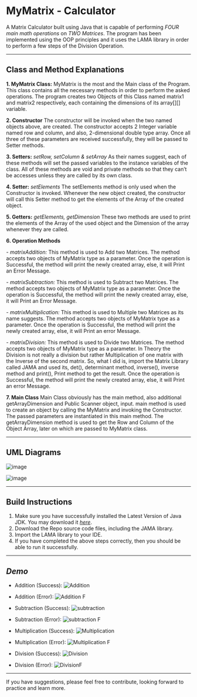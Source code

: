 # MyMatrix - Calculator
 A Matrix Calculator built using Java that is capable of performing _FOUR main math operations_ on _TWO Matrices_. The program has been implemented using the OOP principles and it uses the LAMA library in order to perform a few steps of the Division Operation. 
***
## Class and Method Explanations

**1. MyMatrix Class:**
MyMatrix is the most and the Main class of the Program. This class contains all the necessary
methods in order to perform the asked operations. The program creates two Objects of this Class named
matrix1 and matrix2 respectively, each containing the dimensions of its array[][] variable.

**2. Constructor**
The constructor will be invoked when the two named objects above, are created. The
constructor accepts 2 Integer variable named row and column, and also, 2-dimensional double type
array. Once all three of these parameters are received successfully, they will be passed to Setter
methods.

**3. Setters:** _setRow, setColumn & setArray_
As their names suggest, each of these methods will set the passed variables to the instance
variables of the class. All of these methods are void and private methods so that they can’t be accesses
unless they are called by its own class.

**4. Setter:** _setElements_
The setElements method is only used when the Constructor is invoked. Whenever the new
object created, the constructor will call this Setter method to get the elements of the Array of the created
object.

**5. Getters:** _getElements, getDimension_
These two methods are used to print the elements of the Array of the used object and the
Dimension of the array whenever they are called.

**6. Operation Methods**

_- matrixAddition:_ This method is used to Add two Matrices. The method accepts
two objects of MyMatrix type as a parameter. Once the operation is Successful, the
method will print the newly created array, else, it will Print an Error Message.

_- matrixSubtraction:_ This method is used to Subtract two Matrices. The method
accepts two objects of MyMatrix type as a parameter. Once the operation is
Successful, the method will print the newly created array, else, it will Print an Error
Message.

_- matrixMultiplication:_ This method is used to Multiple two Matrices as its name
suggests. The method accepts two objects of MyMatrix type as a parameter. Once
the operation is Successful, the method will print the newly created array, else, it
will Print an error Message.

_- matrixDivision:_ This method is used to Divide two Matrices. The method accepts
two objects of MyMatrix type as a parameter. In Theory the Division is not really a
division but rather Multiplication of one matrix with the Inverse of the second
matrix. So, what I did is, import the Matrix Library called JAMA and used its, det(),
determinant method, inverse(), inverse method and print(), Print method to get the
result. Once the operation is Successful, the method will print the newly created
array, else, it will Print an error Message.

**7. Main Class**
Main Class obviously has the main method, also additional getArrayDimension and Public
Scanner object, input. main method is used to create an object by calling the MyMatrix and invoking
the Constructor. The passed parameters are instantiated in this main method. The getArrayDimension
method is used to get the Row and Column of the Object Array, later on which are passed to MyMatrix
class.

***
## UML Diagrams
![image](https://user-images.githubusercontent.com/74715900/219927717-9ac4b097-195f-400e-bdaf-689b68439fd4.png)


![image](https://user-images.githubusercontent.com/74715900/219927848-2737242a-e21e-490e-bca9-ff4ef4d029c3.png)


***

## Build Instructions

1. Make sure you have successfully installed the Latest Version of Java JDK. You may download it [_here_](https://www.oracle.com/my/java/technologies/downloads/).
2. Download the Repo source code files, including the JAMA library. 
3. Import the LAMA library to your IDE. 
4. If you have completed the above steps correctly, then you should be able to run it successfully. 

***

## _Demo_
- Addition (Success):
![Addition](https://user-images.githubusercontent.com/74715900/219926545-94c1cf18-4775-44dc-9c19-0d00c677329d.png)

- Addition (Error):
![Addition F](https://user-images.githubusercontent.com/74715900/219926696-e4f98e2e-6e4d-4715-bd2c-4d25bca5a83e.png)

- Subtraction (Success):
![subtraction](https://user-images.githubusercontent.com/74715900/219926762-9f4fcb4e-e7ed-4bca-973b-e7aaeb5619f6.png)

- Subtraction (Error): 
![subtraction F](https://user-images.githubusercontent.com/74715900/219926796-2cef38d1-3fa4-4381-8473-7c5c97f1cce2.png)

- Multiplication (Success):
![Multiplication](https://user-images.githubusercontent.com/74715900/219926837-89c08351-416f-494f-ba59-af906cef2693.png)

- Multiplication (Error):
![Multiplication F](https://user-images.githubusercontent.com/74715900/219926877-7449c0c1-d7d3-42ed-9a7e-f432917c5435.png)

- Division (Success):
![Division](https://user-images.githubusercontent.com/74715900/219926961-c49ea947-0d74-4cd6-9146-a0f37c2eaa2d.png)

- Division (Error):
![DivisionF](https://user-images.githubusercontent.com/74715900/219926933-e1a00f6a-ae97-48e6-b6ce-0d2d3e8137ea.png)


***

If you have suggestions, please feel free to contribute, looking forward to practice and learn more.
